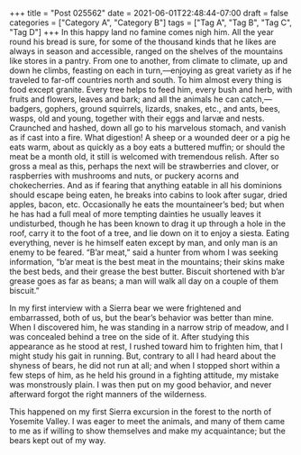 +++
title = "Post 025562"
date = 2021-06-01T22:48:44-07:00
draft = false
categories = ["Category A", "Category B"]
tags = ["Tag A", "Tag B", "Tag C", "Tag D"]
+++
In this happy land no famine comes nigh him. All the year round his bread is sure, for some of the thousand kinds that he likes are always in season and accessible, ranged on the shelves of the mountains like stores in a pantry. From one to another, from climate to climate, up and down he climbs, feasting on each in turn,—enjoying as great variety as if he traveled to far-off countries north and south. To him almost every thing is food except granite. Every tree helps to feed him, every bush and herb, with fruits and flowers, leaves and bark; and all the animals he can catch,—badgers, gophers, ground squirrels, lizards, snakes, etc., and ants, bees, wasps, old and young, together with their eggs and larvæ and nests. Craunched and hashed, down all go to his marvelous stomach, and vanish as if cast into a fire. What digestion! A sheep or a wounded deer or a pig he eats warm, about as quickly as a boy eats a buttered muffin; or should the meat be a month old, it still is welcomed with tremendous relish. After so gross a meal as this, perhaps the next will be strawberries and clover, or raspberries with mushrooms and nuts, or puckery acorns and chokecherries. And as if fearing that anything eatable in all his dominions should escape being eaten, he breaks into cabins to look after sugar, dried apples, bacon, etc. Occasionally he eats the mountaineer’s bed; but when he has had a full meal of more tempting dainties he usually leaves it undisturbed, though he has been known to drag it up through a hole in the roof, carry it to the foot of a tree, and lie down on it to enjoy a siesta. Eating everything, never is he himself eaten except by man, and only man is an enemy to be feared. “B’ar meat,” said a hunter from whom I was seeking information, “b’ar meat is the best meat in the mountains; their skins make the best beds, and their grease the best butter. Biscuit shortened with b’ar grease goes as far as beans; a man will walk all day on a couple of them biscuit.”

In my first interview with a Sierra bear we were frightened and embarrassed, both of us, but the bear’s behavior was better than mine. When I discovered him, he was standing in a narrow strip of meadow, and I was concealed behind a tree on the side of it. After studying this appearance as he stood at rest, I rushed toward him to frighten him, that I might study his gait in running. But, contrary to all I had heard about the shyness of bears, he did not run at all; and when I stopped short within a few steps of him, as he held his ground in a fighting attitude, my mistake was monstrously plain. I was then put on my good behavior, and never afterward forgot the right manners of the wilderness.

This happened on my first Sierra excursion in the forest to the north of Yosemite Valley. I was eager to meet the animals, and many of them came to me as if willing to show themselves and make my acquaintance; but the bears kept out of my way.
